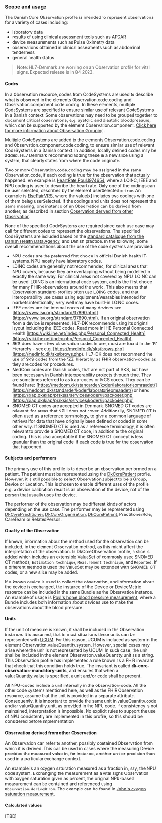 ### Scope and usage
The Danish Core Observation profile is intended to represent observations for a variety of cases including:
* laboratory data
* results of using clinical assessment tools such as APGAR
* device measurements such as Pulse Oximetry data
* observations obtained in clinical assesments such as abdominal tenderness
* general health status

> Note: HL7-Denmark are working on an Observation profile for vital signs. Expected release is in Q4 2023.

#### Codes
In a Observation resource, codes from CodeSystems are used to describe what is observed in the elements Observation.code.coding and Observation.component.code.coding. In these elements, multiple CodeSystems are specified to ensure similar use of relevant CodeSystems in a Danish context. Some observations may need to be grouped together to document critical observations, e.g. systolic and diastolic bloodpressure, which can be supported by the element Observation.component. [Click here for more information about Observation Grouping](http://hl7.org/fhir/observation.html#obsgrouping). 

Multiple CodeSystems are added to the elements Observation.code.coding and Observation.component.code.coding, to ensure similar use of relevant CodeSystems in a Danish context. In addition, locally defined codes may be added. HL7 Denmark recommend adding these in a new slice using a system, that clearly states from where the code originate. 

Two or more Observation.code.coding may be assigned in the same Observation.code, if each coding is true for the observation that actually happened. An example is [HeartRate.Poul.1974654](./Observation-HeartRate.Poul.1974654.html), where a LOINC, IEEE and NPU coding is used to describe the heart rate. Only one of the codings can be user selected, described by the element userSelected = `true`. An example is [ElsePainVRS](./Observation-ElsePainVRS.html), where the value[x] includes two codings with one of them being userSelected.
If the codings and units does not represent the same meaning, one instance of an Observation can be derived from another, as described in section [Observation derived from other Observation](#observation-derived-from-other-observation).

None of the specified CodeSystems are required since each use case may call for different codes to represent the observations. The specified CodeSystems are included based on the [standard catalogue from the Danish Health Data Agency](https://sundhedsdatastyrelsen.dk/da/rammer-og-retningslinjer/om-referencearkitektur-og-standarder/standardkatalog), and Danish practice. In the following, some overall recommendations about the use of the code systems are provided:
* NPU codes are the preferred first choice in official Danish health IT-systems. NPU mostly have laboratory codes.
* LOINC codes are generally not recommended, for clinical areas that NPU covers, because they are overlapping without being modelled in exactly the same way. For clinical areas not covered by NPU, LOINC can be used. LOINC is an international code system, and is the first choice for many FHIR-observations around the world. This also means that Observation standard-profiles often use LOINC codes, and that interoperability use cases using equipment/wearables intended for markets intentionally, very well may have build-in LOINC codes.
* IEEE codes are the internal codes of many devices see [https://www.iso.org/standard/37890.html](https://www.iso.org/standard/37890.html). If an original observation from a device is represented, HL7-DK recommends using its original layout including the IEEE codes. Read more in IHE Personal Connected Health [https://wiki.ihe.net/index.php/Personal_Connected_Health](https://wiki.ihe.net/index.php/Personal_Connected_Health).
* SKS does have a few observation codes in use, most are found in the 'R' Hierarchy - see e.g. [https://medinfo.dk/sks/brows.php](https://medinfo.dk/sks/brows.php). HL7-DK does not recommend the use of SKS codes from the 'ZZ' hierarchy as FHIR observation-codes as they are codes for procedures. 
* MedCom codes are Danish codes, that are not part of SKS, but have been necessary in Danish interoperability projects through time. They are sometimes referred to as kiap-codes or MCS codes. They can be found here: [https://medcom.dk/standarder/koder/laboratorieomraadet/](https://medcom.dk/standarder/koder/laboratorieomraadet/) or here: [https://kiap.dk/kiap/praksis/services/koder/iupackoder.php](https://kiap.dk/kiap/praksis/services/koder/iupackoder.php)
* SNOMED CT codes are accepted in Denmark. SNOMED CT codes are relevant, for areas that NPU does not cover. Additionally, SNOMED CT is often used as a reference terminology, to give a common language of retrieval for data that have originally been defined or coded in some other way. If SNOMED CT is used as a reference terminology, it is often relevant to provide a SNOMED CT code, in addition to the original coding. This is also acceptable if the SNOMED CT concept is less granular than the original code, if each code is true for the observation that happened. 

#### Subjects and performers
The primary use of this profile is to describe an observation performed on a patient. The patient must be represented using the [DkCorePatient](StructureDefinition-dk-core-patient.html) profile. However, it is still possible to select Observation.subject to be a Group, Device or Location. This is chosen to enable different uses of the profile e.g. a device calibration result is an observation of the device, not of the person that usually uses the device.

The performer of the observation may be different kinds of actors depending on the use case. The performer may be represented using [DkCorePractitioner](StructureDefinition-dk-core-practitioner.html), [DkCoreOrganization](StructureDefinition-dk-core-organization.html), [DkCorePatient](StructureDefinition-dk-core-patient.html), PractitionerRole, CareTeam or RelatedPerson.

#### Quality of the Observation
If known, information about the method used for the observation can be included, in the element Observation.method, as this might affect the interpretation of the observation. In DkCoreObservation profile, a slice is added which includes an extensible ValueSet of commonly used SNOMED CT methods; `Estimation technique`, `Measurement technique`, and `Reported`. If a different method is used the ValueSet may be extended with SNOMED CT codes, or a new slice may be added.

If a known device is used to collect the observation, and information about the device is exchanged, the instance of the Device or DeviceMetric resource can be included in the same Bundle as the Observation instance. An example of usage is [Poul's home blood pressure measurement](./Bundle-ContinuaBundleWithDevice.html), where a Bundle includes both information about devices use to make the observations about the blood pressure.

#### Units
If the unit of measure is known, it shall be included in the Observation instance. It is assumed, that in most situations these units can be represented with [UCUM](http://unitsofmeasure.org). For this reason, UCUM is included as system in the element Observation.valueQuantity.system. However, special cases may arise where the unit is not represented by UCUM. In such case, the unit shall be included in the element Observation.valueQuantity.unit as a string. This Observation profile has implemented a rule known as a FHIR invariant that check that this condition holds true. The invariant is called **dk-core-observation-mandatory-units**, and ensures that when a valueQuantity.value is specified, a unit and/or code shall be present.

All NPU-codes include a unit internally in the observation-code. All the other code systems mentioned here, as well as the FHIR Observation resource, assume that the unit is provided in a separate attribute. Consequently, it is important to provide the same unit in valueQuantity.code and/or valueQuantity.unit, as provided in the NPU code. If consistency is not maintained, interpretation is impossible. No explicit rules to support the use of NPU consistently are implemented in this profile, so this should be considered before implementation.

#### Observation derived from other Observation
An Observation can refer to another, possibly contained Observation from which it is derived. This can be used in cases where the measuring Device provides the measured value in, for instance, another unit or precision than used in a particular exchange context.

An example is an oxygen saturation measured as a fraction in, say, the NPU code system. Exchanging the measurement as a vital signs Observation with oxygen saturation given as percent, the original NPU-based measurement can be contained and referenced using `Observation.derivedFrom`. The example can be found in [John's oxygen saturation measurement](./Observation-ObservationOxySatVitalSigns.html).


#### Calculated values
[TBD]
<!-- Include description of: I tilfælde af at et resultat fra en beregning, fx BMI, deles og det ønskes at dele den tilhørende formel for beregningen, vil vi se på, hvordan formlen kan deles. Det foreslås, at vi kigger på Observation.method, da dette element formentlig kan holde de nødvendige informationer. -->